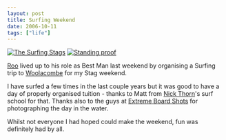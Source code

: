 ```yaml
---
layout: post
title: Surfing Weekend
date: 2006-10-11
tags: ["life"]
---
```


[![The Surfing Stags](https://static.flickr.com/94/265361561_047c9f73d4_s.jpg)](http://www.flickr.com/photos/knolleary/265361561) [![Standing proof](https://static.flickr.com/85/265361575_249a4033f7_s.jpg)](http://www.flickr.com/photos/knolleary/265361575)


[Roo](http://rooreynolds.com) lived up to his role as Best Man last weekend by organising a Surfing trip to [Woolacombe](http://maps.google.co.uk/maps?q=woolacombe&ie=UTF8&z=14&ll=51.17337,-4.206305&spn=0.025292,0.069094&om=1) for my Stag weekend.

I have surfed a few times in the last couple years but it was good to have a day of properly organised tuition - thanks to Matt from [Nick Thorn](http://www.nickthorn.com/)'s surf school for that. Thanks also to the guys at [Extreme Board Shots](http://www.extremeboardshots.com) for photographing the day in the water.

Whilst not everyone I had hoped could make the weekend, fun was definitely had by all.
<div style="clear:both;"></div>
